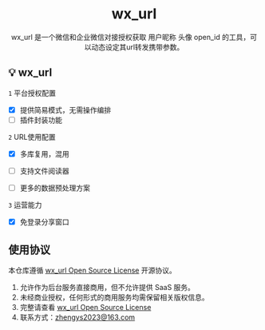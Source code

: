 <div align="center">

# wx_url

wx_url 是一个微信和企业微信对接授权获取 用户昵称 头像 open_id 的工具，可以动态设定其url转发携带参数。

</div>

## 💡 wx_url

`1` 平台授权配置
   - [x] 提供简易模式，无需操作编排
   - [ ] 插件封装功能

`2` URL使用配置
   - [x] 多库复用，混用
   - [ ] 支持文件阅读器
   - [ ] 更多的数据预处理方案
  
  
`3` 运营能力
   - [x] 免登录分享窗口


## 使用协议

本仓库遵循 [wx_url Open Source License](./LICENSE) 开源协议。

1. 允许作为后台服务直接商用，但不允许提供 SaaS 服务。
2. 未经商业授权，任何形式的商用服务均需保留相关版权信息。
3. 完整请查看 [wx_url Open Source License](./LICENSE)
4. 联系方式：zhengys2023@163.com
